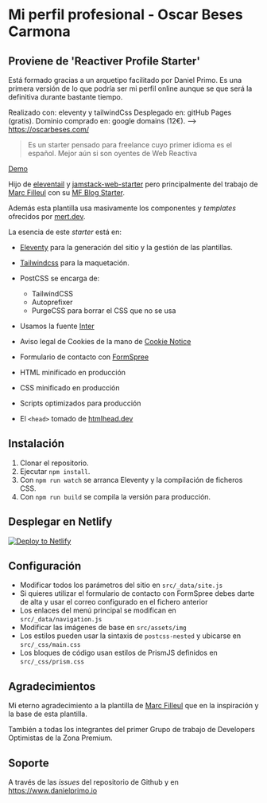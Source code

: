 # Mi perfil profesional - Oscar Beses Carmona
## Proviene de 'Reactiver Profile Starter'

Está formado gracias a un arquetipo facilitado por Daniel Primo.
Es una primera versión de lo que podría ser mi perfil online aunque se que será la definitiva durante bastante tiempo.

Realizado con:        eleventy y tailwindCss
Desplegado en:        gitHub Pages (gratis).
Dominio comprado en:  google domains (12€). --> https://oscarbeses.com/

> Es un starter pensado para freelance cuyo primer idioma es el español. Mejor aún si son oyentes de Web Reactiva

[Demo](https://reactiver-profile-starter.netlify.app)

Hijo de [eleventail](https://github.com/philhawksworth/eleventail) y [jamstack-web-starter](https://github.com/scottishstoater/jamstack-web-starter) pero principalmente del trabajo de [Marc Filleul](https://www.artisanweb.dev/) con su [MF Blog Starter](https://github.com/marcfilleul/mf-blogstarter).

Además esta plantilla usa masivamente los componentes y *templates* ofrecidos por [mert.dev](https://mert.dev/tailwind-blocks/).

La esencia de este *starter* está en:

- [Eleventy](https://11ty.dev) para la generación del sitio y la gestión de las plantillas.
- [Tailwindcss](https://tailwindcss.com) para la maquetación.

- PostCSS se encarga de:

  - TailwindCSS
  - Autoprefixer
  - PurgeCSS para borrar el CSS que no se usa

- Usamos la fuente [Inter](https://rsms.me/inter/)
- Aviso legal de Cookies de la mano de [Cookie Notice](https://github.com/AOEpeople/cookie-notice#readme)
- Formulario de contacto con [FormSpree](https://formspree.io)
- HTML minificado en producción
- CSS minificado en producción
- Scripts optimizados para producción
- El `<head>` tomado de [htmlhead.dev](https://htmlhead.dev)

## Instalación

1. Clonar el repositorio.
2. Ejecutar `npm install`.
3. Con `npm run watch` se arranca Eleventy y la compilación de ficheros CSS.
4. Con `npm run build` se compila la versión para producción.

## Desplegar en Netlify

[![Deploy to Netlify](https://www.netlify.com/img/deploy/button.svg)](https://app.netlify.com/start/deploy?repository=https://github.com/delineas/reactiver-profile-starter)

## Configuración

- Modificar todos los parámetros del sitio en `src/_data/site.js`
- Si quieres utilizar el formulario de contacto con FormSpree debes darte de alta y usar el correo configurado en el fichero anterior
- Los enlaces del menú principal se modifican en `src/_data/navigation.js`
- Modificar las imágenes de base en `src/assets/img`
- Los estilos pueden usar la sintaxis de `postcss-nested` y ubicarse en `src/_css/main.css`
- Los bloques de código usan estilos de PrismJS definidos en `src/_css/prism.css`

## Agradecimientos

Mi eterno agradecimiento a la plantilla de [Marc Filleul](https://www.artisanweb.dev/) que en la inspiración y la base de esta plantilla.

También a todas los integrantes del primer Grupo de trabajo de Developers Optimistas de la Zona Premium.

## Soporte

A través de las *issues* del repositorio de Github y en https://www.danielprimo.io
